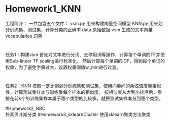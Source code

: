 
# Homework1_KNN 
工程简介：
  一共包含五个文件：
  vsm.py        用来构建向量空间模型
  KNN.py        用来划分训练集、测试集，计算分类的正确率
  data          原始数据
  vsm           生成的文本向量
  vocabularies    词典
#
任务1：构建vsm
  首先对文本进行分词、去停用词等操作，计算每个单词的TF并使用Sub-linear TF scaling进行标准化，
然后计算每个单词的IDF，得到每个单词的权重，为了避免字典过大，设置权重阈值w_min进行过滤。
#
任务2：KNN
  按照一定比例划分训练集和测试集，使用向量间的余弦值度量相似性。计算测试集样本与训练集每个样本的相似度，
按相似度从大到小排序后，看排在前k个的训练集样本属于哪个类型的比较多，就把测试集样本分到哪个类型。

#Homework2_NBC  
  朴素贝叶斯分类
#Homework3_sklearnCluster
  使用sklearn聚类方法聚类
 
